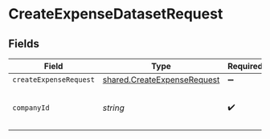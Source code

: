 # CreateExpenseDatasetRequest


## Fields

| Field                                                                      | Type                                                                       | Required                                                                   | Description                                                                | Example                                                                    |
| -------------------------------------------------------------------------- | -------------------------------------------------------------------------- | -------------------------------------------------------------------------- | -------------------------------------------------------------------------- | -------------------------------------------------------------------------- |
| `createExpenseRequest`                                                     | [shared.CreateExpenseRequest](../../models/shared/createexpenserequest.md) | :heavy_minus_sign:                                                         | N/A                                                                        |                                                                            |
| `companyId`                                                                | *string*                                                                   | :heavy_check_mark:                                                         | N/A                                                                        | 8a210b68-6988-11ed-a1eb-0242ac120002                                       |